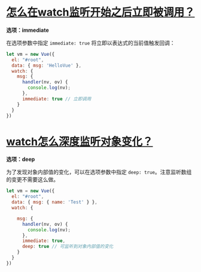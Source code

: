 # [怎么在watch监听开始之后立即被调用？](https://github.com/haizlin/fe-interview/issues/266)

**选项：immediate**

在选项参数中指定 `immediate: true` 将立即以表达式的当前值触发回调：

```js
let vm = new Vue({
  el: "#root",
  data: { msg: 'HelloVue' },
  watch: {
    msg: {
      handler(nv, ov) {
        console.log(nv);
      },
      immediate: true // 立即调用
    }
  }
})
```

# [watch怎么深度监听对象变化？](https://github.com/haizlin/fe-interview/issues/265)

**选项：deep**

为了发现对象内部值的变化，可以在选项参数中指定 `deep: true`。注意监听数组的变更不需要这么做。

```js
let vm = new Vue({
  el: "#root",
  data: { msg: { name: 'Test' } },
  watch: {

    msg: {
      handler(nv, ov) {
        console.log(nv);
      },
      immediate: true,
      deep: true // 可监听到对象内部值的变化
    }
  }
})
```
